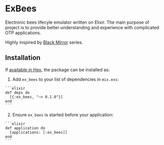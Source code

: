# ExBees

Electronic bees lifecyle emulator written on Elixir.
The main purpose of project is to provide better understanding and experience with complicated OTP applications.

Highly inspired by [Black Mirror](https://en.wikipedia.org/wiki/Hated_in_the_Nation_(Black_Mirror)) series.

## Installation

If [available in Hex](https://hex.pm/docs/publish), the package can be installed as:

  1. Add `ex_bees` to your list of dependencies in `mix.exs`:

    ```elixir
    def deps do
      [{:ex_bees, "~> 0.1.0"}]
    end
    ```

  2. Ensure `ex_bees` is started before your application:

    ```elixir
    def application do
      [applications: [:ex_bees]]
    end
    ```

